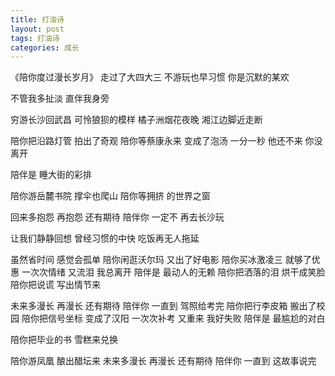 ```yaml
---
title: 打油诗
layout: post
tags: 打油诗
categories: 成长
---
```

《陪你度过漫长岁月》
走过了大四大三
不游玩也早习惯
你是沉默的某欢

不管我多扯淡
直伴我身旁

穷游长沙回武昌
可怜狼狈的模样
橘子洲烟花夜晚
湘江边脚近走断

陪你把沿路灯管
拍出了奇观
陪你等蔡康永来
变成了泡汤
一分一秒 他还不来
你没离开

陪伴是
睡大街的彩排

陪你游岳麓书院
撑伞也爬山
陪你等拥挤
的世界之窗

回来多抱怨 再抱怨
还有期待
陪伴你 一定不 再去长沙玩

让我们静静回想
曾经习惯的中快
吃饭再无人拖延

虽然省时间 感觉会孤单
陪你闲逛沃尔玛
又出了好电影
陪你买冰激凌三
就够了优惠
一次次情绪 又流泪 我总离开
陪伴是 最动人的无赖
陪你把洒落的泪 烘干成笑脸
陪你把说谎 写出情节来

未来多漫长 再漫长 还有期待
陪伴你 一直到 驾照给考完
陪你把行李皮箱 搬出了校园
陪你把信号坐标 变成了汉阳
一次次补考 又重来 我好失败
陪伴是 最尴尬的对白

陪你把毕业的书 雪糕来兑换

陪你游凤凰 酿出醋坛来
未来多漫长 再漫长 还有期待
陪伴你 一直到 这故事说完